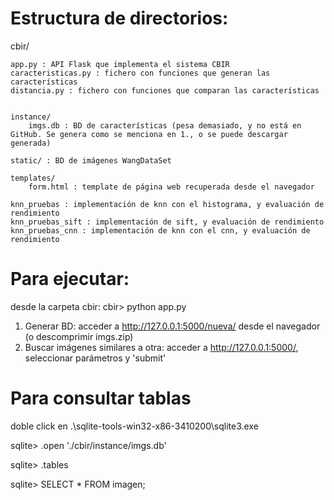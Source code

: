 
# Estructura de directorios: 
cbir/

    app.py : API Flask que implementa el sistema CBIR
    caracteristicas.py : fichero con funciones que generan las características
    distancia.py : fichero con funciones que comparan las características

    
    instance/
        imgs.db : BD de características (pesa demasiado, y no está en GitHub. Se genera como se menciona en 1., o se puede descargar generada)
        
    static/ : BD de imágenes WangDataSet

    templates/
        form.html : template de página web recuperada desde el navegador
        
    knn_pruebas : implementación de knn con el histograma, y evaluación de rendimiento
    knn_pruebas_sift : implementación de sift, y evaluación de rendimiento
    knn_pruebas_cnn : implementación de knn con el cnn, y evaluación de rendimiento

# Para ejecutar: 
desde la carpeta cbir:
cbir> python app.py


1. Generar BD: acceder a http://127.0.0.1:5000/nueva/ desde el navegador (o descomprimir imgs.zip)
2. Buscar imágenes similares a otra: acceder a http://127.0.0.1:5000/, seleccionar parámetros y 'submit'


# Para consultar tablas
doble click en .\sqlite-tools-win32-x86-3410200\sqlite3.exe

sqlite> .open './cbir/instance/imgs.db'

sqlite> .tables

sqlite> SELECT * FROM imagen;
